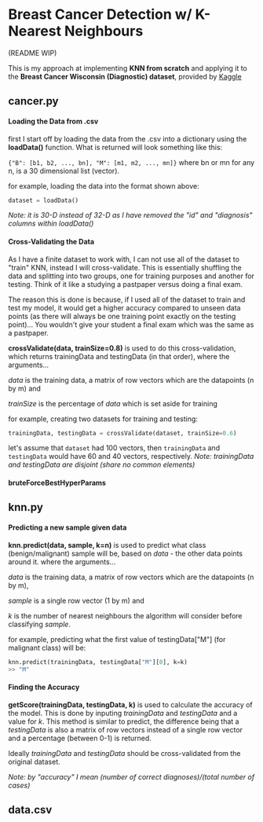 # Breast Cancer Detection w/ K-Nearest Neighbours
(README WIP)

This is my approach at implementing **KNN from scratch** and applying it to the **Breast Cancer Wisconsin (Diagnostic) dataset**, provided by [Kaggle](https://www.kaggle.com/uciml/breast-cancer-wisconsin-data)

## cancer.py
#### Loading the Data from .csv
first I start off by loading the data from the .csv into a dictionary using the **loadData()** function. What is returned will look something like this:

```{"B": [b1, b2, ..., bn], "M": [m1, m2, ..., mn]}``` where bn or mn for any n, is a 30 dimensional list (vector).

for example, loading the data into the format shown above: 
```python
dataset = loadData()
```

*Note: it is 30-D instead of 32-D as I have removed the "id" and "diagnosis" columns within loadData()*

#### Cross-Validating the Data
As I have a finite dataset to work with, I can not use all of the dataset to "train" KNN, instead I will cross-validate. This is essentially shuffling the data and splitting into two groups, one for training purposes and another for testing. Think of it like a studying a pastpaper versus doing a final exam.

The reason this is done is because, if I used all of the dataset to train and test my model, it would get a higher accuracy compared to unseen data points (as there will always be one training point exactly on the testing point)... You wouldn't give your student a final exam which was the same as a pastpaper.

**crossValidate(data, trainSize=0.8)** is used to do this cross-validation, which returns trainingData and testingData (in that order), where the arguments...

*data* is the training data, a matrix of row vectors which are the datapoints (n by m) and

*trainSize* is the percentage of *data* which is set aside for training

for example, creating two datasets for training and testing: 
```python
trainingData, testingData = crossValidate(dataset, trainSize=0.6)
```
let's assume that ```dataset``` had 100 vectors, then ```trainingData``` and ```testingData``` would have 60 and 40 vectors, respectively. *Note: trainingData and testingData are disjoint (share no common elements)*

#### bruteForceBestHyperParams

## knn.py
#### Predicting a new sample given data
**knn.predict(data, sample, k=n)** is used to predict what class (benign/malignant) sample will be, based on *data* - the other data points around it. where the arguments...

*data* is the training data, a matrix of row vectors which are the datapoints (n by m),

*sample* is a single row vector (1 by m) and

*k* is the number of nearest neighbours the algorithm will consider before classifying *sample*.

for example, predicting what the first value of testingData["M"] (for malignant class) will be: 
```python
knn.predict(trainingData, testingData["M"][0], k=k)
>> "M"
```

#### Finding the Accuracy
**getScore(trainingData, testingData, k)** is used to calculate the accuracy of the model. This is done by inputing *trainingData* and *testingData* and a value for *k*. This method is similar to predict, the difference being that a *testingData* is also a matrix of row vectors instead of a single row vector and a percentage (between 0-1) is returned.

Ideally *trainingData* and *testingData* should be cross-validated from the original dataset.

*Note: by "accuracy" I mean (number of correct diagnoses)/(total number of cases)*

## data.csv


